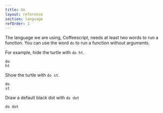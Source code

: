 ```yaml
---
title: do
layout: reference
section: language
refOrder: 1
---
```


The language we are using, Coffeescript, needs at least two words
to run a function. You can use the word <code>do</code> to run a
function without arguments.

For example, hide the turtle with <code>do ht</code>.

<code class="jumbo" data-before="pause 3"><span data-dfn="just do it">do</span> ht</code>

Show the turtle with <code>do st</code>.

<code class="jumbo" data-before="do ht; pen red; fd 50">do st</code>

Draw a default black dot with <code>do dot</code>

<code class="jumbo">do dot</code>

